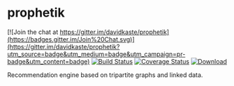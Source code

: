# prophetik

[![Join the chat at https://gitter.im/davidkaste/prophetik](https://badges.gitter.im/Join%20Chat.svg)](https://gitter.im/davidkaste/prophetik?utm_source=badge&utm_medium=badge&utm_campaign=pr-badge&utm_content=badge)
[![Build Status](https://travis-ci.org/davidkaste/prophetik.svg?branch=master)](https://travis-ci.org/prophetik/prophetik)
[![Coverage Status](https://coveralls.io/repos/davidkaste/prophetik/badge.svg?branch=master&service=github)](https://coveralls.io/github/davidkaste/prophetik?branch=master)
[ ![Download](https://api.bintray.com/packages/davidkaste/maven/prophetik/images/download.svg) ](https://bintray.com/davidkaste/maven/prophetik/_latestVersion)

Recommendation engine based on tripartite graphs and linked data.
